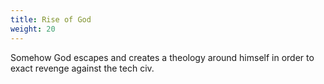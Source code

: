```yaml
---
title: Rise of God
weight: 20
---
```


Somehow God escapes and creates a theology around himself in order to exact revenge against the tech civ.
